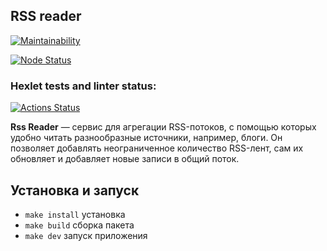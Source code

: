 ## RSS reader
[![Maintainability](https://qlty.sh/badges/d779cda7-7583-4455-a92c-530cdd7a88ce/maintainability.svg)](https://qlty.sh/gh/dcdim/projects/frontend-project-11)

[![Node Status](https://github.com/dcdim/frontend-project-11/actions/workflows/linter-check.yml/badge.svg)](https://github.com/dcdim/frontend-project-11/actions/workflows/linter-check.yml)

### Hexlet tests and linter status:
[![Actions Status](https://github.com/dcdim/frontend-project-11/actions/workflows/hexlet-check.yml/badge.svg)](https://github.com/dcdim/frontend-project-11/actions)

**Rss Reader** — сервис для агрегации RSS-потоков, с помощью которых удобно читать разнообразные источники, например, блоги. Он позволяет добавлять неограниченное количество RSS-лент, сам их обновляет и добавляет новые записи в общий поток.

## Установка и запуск
* `make install` установка
* `make build` сборка пакета
* `make dev` запуск приложения
